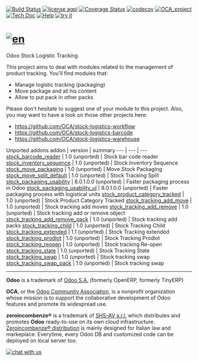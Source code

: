 [![Build Status](https://travis-ci.org/zeroincombenze/stock-logistics-tracking.svg?branch=9.0)](https://travis-ci.org/zeroincombenze/stock-logistics-tracking)
[![license agpl](https://img.shields.io/badge/licence-AGPL--3-blue.svg)](http://www.gnu.org/licenses/agpl-3.0.html)
[![Coverage Status](https://coveralls.io/repos/github/zeroincombenze/stock-logistics-tracking/badge.svg?branch=9.0)](https://coveralls.io/github/zeroincombenze/stock-logistics-tracking?branch=9.0)
[![codecov](https://codecov.io/gh/zeroincombenze/stock-logistics-tracking/branch/9.0/graph/badge.svg)](https://codecov.io/gh/zeroincombenze/stock-logistics-tracking/branch/9.0)
[![OCA_project](http://www.zeroincombenze.it/wp-content/uploads/ci-ct/prd/button-oca-9.svg)](https://github.com/OCA/stock-logistics-tracking/tree/9.0)
[![Tech Doc](http://www.zeroincombenze.it/wp-content/uploads/ci-ct/prd/button-docs-9.svg)](http://wiki.zeroincombenze.org/en/Odoo/9.0/dev)
[![Help](http://www.zeroincombenze.it/wp-content/uploads/ci-ct/prd/button-help-9.svg)](http://wiki.zeroincombenze.org/en/Odoo/9.0/man/LO)
[![try it](http://www.zeroincombenze.it/wp-content/uploads/ci-ct/prd/button-try-it-9.svg)](http://erp9.zeroincombenze.it)


[![en](http://www.shs-av.com/wp-content/en_US.png)](http://wiki.zeroincombenze.org/it/Odoo/7.0/man)
================================================================================================

Odoo Stock Logistic Tracking

This project aims to deal with modules related to the management of product tracking. You'll find modules that:

 - Manage logistic tracking (packaging)
 - Move package and all his content
 - Allow to put pack in other packs

Please don't hesitate to suggest one of your module to this project. Also, you may want to have a look on those other projects here:

 - https://github.com/OCA/stock-logistics-workflow
 - https://github.com/OCA/stock-logistics-barcode
 - https://github.com/OCA/stock-logistics-warehouse

[//]: # (addons)

Unported addons
addon | version | summary
--- | --- | ---
[stock_barcode_reader](stock_barcode_reader/) | 1.0 (unported) | Stock bar code reader
[stock_inventory_sequence](stock_inventory_sequence/) | 1.0 (unported) | Stock Inventory Sequence
[stock_move_packaging](stock_move_packaging/) | 1.0 (unported) | Move Stock Packaging
[stock_move_split_default](stock_move_split_default/) | 1.0 (unported) | Stock Tracking Split
[stock_packaging_usability](stock_packaging_usability/) | 8.0.1.0.0 (unported) | Faster packaging process in Odoo
[stock_packaging_usability_ul](stock_packaging_usability_ul/) | 8.0.1.0.0 (unported) | Faster packaging process with logistical units
[stock_product_category_tracked](stock_product_category_tracked/) | 1.0 (unported) | Stock Product Category Tracked
[stock_tracking_add_move](stock_tracking_add_move/) | 1.0 (unported) | Stock tracking add moves
[stock_tracking_add_remove](stock_tracking_add_remove/) | 1.0 (unported) | Stock tracking add or remove object
[stock_tracking_add_remove_pack](stock_tracking_add_remove_pack/) | 1.0 (unported) | Stock tracking add packs
[stock_tracking_child](stock_tracking_child/) | 1.0 (unported) | Stock Tracking Child
[stock_tracking_extended](stock_tracking_extended/) | 1.1 (unported) | Stock Tracking extended
[stock_tracking_prodlot](stock_tracking_prodlot/) | 1.0 (unported) | Stock Tracking Prodlot
[stock_tracking_reopen](stock_tracking_reopen/) | 1.0 (unported) | Stock tracking Re-open
[stock_tracking_state](stock_tracking_state/) | 1.0 (unported) | Stock Tracking State
[stock_tracking_swap](stock_tracking_swap/) | 1.0 (unported) | Stock tracking swap
[stock_tracking_swap_pack](stock_tracking_swap_pack/) | 1.0 (unported) | Stock tracking swap

[//]: # (end addons)

[//]: # (copyright)

----

**Odoo** is a trademark of [Odoo S.A.](https://www.odoo.com/) (formerly OpenERP, formerly TinyERP)

**OCA**, or the [Odoo Community Association](http://odoo-community.org/), is a nonprofit organization whose
mission is to support the collaborative development of Odoo features and
promote its widespread use.

**zeroincombenze®** is a trademark of [SHS-AV s.r.l.](http://www.shs-av.com/)
which distributes and promotes **Odoo** ready-to-use on its own cloud infrastructure.
[Zeroincombenze® distribution](http://wiki.zeroincombenze.org/en/Odoo)
is mainly designed for Italian law and markeplace.
Everytime, every Odoo DB and customized code can be deployed on local server too.

[//]: # (end copyright)

[![chat with us](https://www.shs-av.com/wp-content/chat_with_us.gif)](https://tawk.to/85d4f6e06e68dd4e358797643fe5ee67540e408b)
